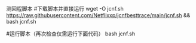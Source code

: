 测回程脚本
#下载脚本并直接运行
wget -O jcnf.sh https://raw.githubusercontent.com/Netflixxp/jcnfbesttrace/main/jcnf.sh && bash jcnf.sh

#运行脚本（再次检查仅需运行下面代码）
bash jcnf.sh

